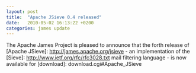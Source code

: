 ```yaml
---
layout: post
title:  "Apache JSieve 0.4 released"
date:   2010-05-02 16:13:22 +0200
categories: james update
---
```


The Apache James Project is pleased to announce that the forth release of [Apache JSieve]: http://james.apache.org/jsieve -
an implementation of the [Sieve]: http://www.ietf.org/rfc/rfc3028.txt mail filtering language -
is now available for [download]: download.cgi#Apache_JSieve
